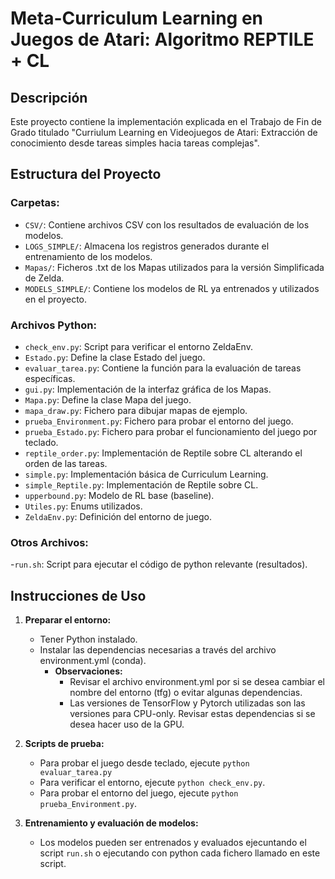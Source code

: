 # Meta-Curriculum Learning en Juegos de Atari: Algoritmo REPTILE + CL

## Descripción

Este proyecto contiene la implementación explicada en el Trabajo de Fin de Grado titulado "Curriulum Learning en Videojuegos de Atari: Extracción de conocimiento desde tareas simples hacia tareas complejas".

## Estructura del Proyecto

### Carpetas:
- `CSV/`: Contiene archivos CSV con los resultados de evaluación de los modelos.
- `LOGS_SIMPLE/`: Almacena los registros generados durante el entrenamiento de los modelos.
- `Mapas/`: Ficheros .txt de los Mapas utilizados para la versión Simplificada de Zelda.
- `MODELS_SIMPLE/`: Contiene los modelos de RL ya entrenados y utilizados en el proyecto.

### Archivos Python:
- `check_env.py`: Script para verificar el entorno ZeldaEnv.
- `Estado.py`: Define la clase Estado del juego.
- `evaluar_tarea.py`: Contiene la función para la evaluación de tareas específicas.
- `gui.py`: Implementación de la interfaz gráfica de los Mapas.
- `Mapa.py`: Define la clase Mapa del juego.
- `mapa_draw.py`: Fichero para dibujar mapas de ejemplo.
- `prueba_Environment.py`: Fichero para probar el entorno del juego.
- `prueba_Estado.py`: Fichero para probar el funcionamiento del juego por teclado.
- `reptile_order.py`: Implementación de Reptile sobre CL alterando el orden de las tareas.
- `simple.py`: Implementación básica de Curriculum Learning.
- `simple_Reptile.py`: Implementación de Reptile sobre CL.
- `upperbound.py`: Modelo de RL base (baseline).
- `Utiles.py`: Enums utilizados.
- `ZeldaEnv.py`: Definición del entorno de juego.

### Otros Archivos:
-`run.sh`: Script para ejecutar el código de python relevante (resultados).

## Instrucciones de Uso

1. **Preparar el entorno:**
   - Tener Python instalado.
   - Instalar las dependencias necesarias a través del archivo environment.yml (conda). 
      - **Observaciones:**
         - Revisar el archivo environment.yml por si se desea cambiar el nombre del entorno (tfg) o evitar algunas dependencias.
         - Las versiones de TensorFlow y Pytorch utilizadas son las versiones para CPU-only. Revisar estas dependencias si se desea hacer uso de la GPU.
   

2. **Scripts de prueba:**
   - Para probar el juego desde teclado, ejecute `python evaluar_tarea.py`
   - Para verificar el entorno, ejecute `python check_env.py`.
   - Para probar el entorno del juego, ejecute `python prueba_Environment.py`.

3. **Entrenamiento y evaluación de modelos:**
   - Los modelos pueden ser entrenados y evaluados ejecuntando el script `run.sh` o ejecutando con python cada fichero llamado en este script.


